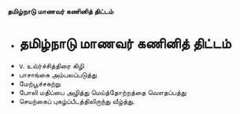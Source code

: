 **தமிழ்நாடு மாணவர் கணினித் திட்டம்**
- # தமிழ்நாடு மாணவர் கணினித் திட்டம்
- v. உவ்ர்ச்சித்திரை கிழி
- பாசாங்கை அம்பலப்படுத்து
- மேற்பூச்சகற்று
- போலி மதிப்பை அழித்து மெய்த்தோற்றத்தை வௌதப்பத்து
- செயற்கைப் புகழ்ப்பீடத்திலிருந்து வீழ்த்து.


